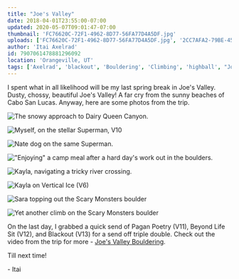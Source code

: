 ```yaml
---
title: "Joe's Valley"
date: 2018-04-01T23:55:00-07:00
updated: 2020-05-07T09:01:47-07:00
thumbnail: 'FC76620C-72F1-4962-8D77-56FA77D4A5DF.jpg'
uploads: ['FC76620C-72F1-4962-8D77-56FA77D4A5DF.jpg', '2CC7AFA2-79BE-4574-B005-8FA89A1FB5D4.jpg', 'CA191603-3AA6-4700-8E69-BC6BE1BF8A6B.jpg', '23C42AA7-4560-4EDC-84EE-B7BBDB608261.jpg', '758DCBD6-4962-4EAF-9F8B-8A2E96023BA1.jpg', 'A87ABA34-9F69-41C2-B4D9-37C41C44C78E.jpg', 'CA48555E-6278-4182-A5E9-82E4381B3E1E.jpg', 'D56ED765-9D6E-4A2F-8800-773937580A8D.jpg']
author: 'Itai Axelrad'
id: 7907061478881296092
location: 'Orangeville, UT'
tags: ['Axelrad', 'blackout', 'Bouldering', 'Climbing', 'highball', "Joe's", 'sandstone', 'utah', 'Valley']
---
```

I spent what in all likelihood will be my last spring break in Joe's Valley. Dusty, chossy, beautiful Joe's Valley! A far cry from the sunny beaches of Cabo San Lucas. Anyway, here are some photos from the trip.

![The snowy approach to Dairy Queen Canyon.](uploads/FC76620C-72F1-4962-8D77-56FA77D4A5DF.jpg)

![Myself, on the stellar Superman, V10](uploads/2CC7AFA2-79BE-4574-B005-8FA89A1FB5D4.jpg)

![Nate dog on the same Superman.](uploads/CA191603-3AA6-4700-8E69-BC6BE1BF8A6B.jpg)

!["Enjoying" a camp meal after a hard day's work out in the boulders.](uploads/23C42AA7-4560-4EDC-84EE-B7BBDB608261.jpg)

![Kayla, navigating a tricky river crossing.](uploads/758DCBD6-4962-4EAF-9F8B-8A2E96023BA1.jpg)

![Kayla on Vertical Ice (V6)](uploads/A87ABA34-9F69-41C2-B4D9-37C41C44C78E.jpg)

![Sara topping out the Scary Monsters boulder](uploads/CA48555E-6278-4182-A5E9-82E4381B3E1E.jpg)

![Yet another climb on the Scary Monsters boulder](uploads/D56ED765-9D6E-4A2F-8800-773937580A8D.jpg)

On the last day, I grabbed a quick send of Pagan Poetry (V11), Beyond Life Sit (V12), and Blackout (V13) for a send off triple double. Check out the video from the trip for more - [Joe's Valley Bouldering](https://www.youtube.com/watch?v=rt1nZMkSDnQ).

Till next time!

\- Itai
